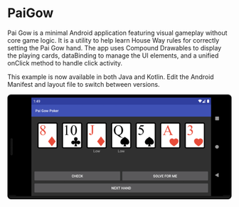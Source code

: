 # PaiGow

Pai Gow is a minimal Android application featuring visual gameplay without core game logic. It is a utility to help learn House Way rules for correctly setting the Pai Gow hand. The app uses Compound Drawables to display the playing cards, dataBinding to manage the UI elements, and a unified onClick method to handle click activity.

This example is now available in both Java and Kotlin. Edit the Android Manifest and layout file to switch between versions.

![Screenshot](PaigowScreenshot.png?raw=true)
